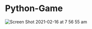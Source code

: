 # Python-Game
![Screen Shot 2021-02-16 at 7 56 55 am](https://user-images.githubusercontent.com/12563516/107992375-ac81ed00-702c-11eb-8acf-090773cab6a7.png)
